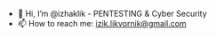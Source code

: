 - 👋 Hi, I’m @izhaklik - PENTESTING & Cyber Security
 - 📫 How to reach me: izik.likvornik@gmail.com


